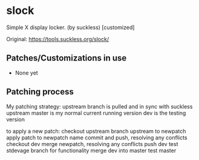 # slock
Simple X display locker. (by suckless) [customized]


Original: https://tools.suckless.org/slock/

## Patches/Customizations in use
- None yet


## Patching process
My patching strategy:
    upstream branch is pulled and in sync with suckless upstream
    master is my normal current running version
    dev is the testing version

to apply a new patch:
    checkout upstream
    branch upstream to newpatch
    apply patch to newpatch name
    commit and push, resolving any conflicts
    checkout dev
    merge newpatch, resolving any conflicts
    push dev
    test stdevage branch for functionality
    merge dev into master
    test master
